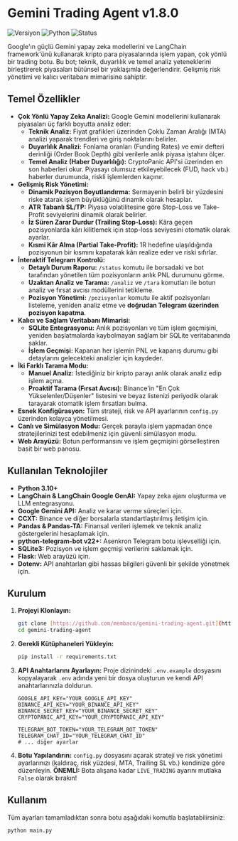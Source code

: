 # Gemini Trading Agent v1.8.0

![Versiyon](https://img.shields.io/badge/versiyon-1.8.0-blue) ![Python](https://img.shields.io/badge/Python-3.10%2B-blueviolet) ![Status](https://img.shields.io/badge/status-stabil-green)

Google'ın güçlü Gemini yapay zeka modellerini ve LangChain framework'ünü kullanarak kripto para piyasalarında işlem yapan, çok yönlü bir trading botu. Bu bot; teknik, duyarlılık ve temel analiz yeteneklerini birleştirerek piyasaları bütünsel bir yaklaşımla değerlendirir. Gelişmiş risk yönetimi ve kalıcı veritabanı mimarisine sahiptir.

## Temel Özellikler

- **Çok Yönlü Yapay Zeka Analizi:** Google Gemini modellerini kullanarak piyasaları üç farklı boyutta analiz eder:
  - **Teknik Analiz:** Fiyat grafikleri üzerinden Çoklu Zaman Aralığı (MTA) analizi yaparak trendleri ve giriş noktalarını belirler.
  - **Duyarlılık Analizi:** Fonlama oranları (Funding Rates) ve emir defteri derinliği (Order Book Depth) gibi verilerle anlık piyasa iştahını ölçer.
  - **Temel Analiz (Haber Duyarlılığı):** CryptoPanic API'si üzerinden en son haberleri okur. Piyasayı olumsuz etkileyebilecek (FUD, hack vb.) haberler durumunda, riskli işlemlerden kaçınır.
- **Gelişmiş Risk Yönetimi:**
    - **Dinamik Pozisyon Boyutlandırma:** Sermayenin belirli bir yüzdesini riske atarak işlem büyüklüğünü dinamik olarak hesaplar.
    - **ATR Tabanlı SL/TP:** Piyasa volatilitesine göre Stop-Loss ve Take-Profit seviyelerini dinamik olarak belirler.
    - **İz Süren Zarar Durdur (Trailing Stop-Loss):** Kâra geçen pozisyonlarda kârı kilitlemek için stop-loss seviyesini otomatik olarak ayarlar.
    - **Kısmi Kâr Alma (Partial Take-Profit):** 1R hedefine ulaşıldığında pozisyonun bir kısmını kapatarak kârı realize eder ve riski sıfırlar.
- **İnteraktif Telegram Kontrolü:**
    - **Detaylı Durum Raporu:** `/status` komutu ile borsadaki ve bot tarafından yönetilen tüm pozisyonların anlık PNL durumunu görme.
    - **Uzaktan Analiz ve Tarama:** `/analiz` ve `/tara` komutları ile botun analiz ve fırsat avcısı modüllerini tetikleme.
    - **Pozisyon Yönetimi:** `/pozisyonlar` komutu ile aktif pozisyonları listeleme, yeniden analiz etme ve **doğrudan Telegram üzerinden pozisyon kapatma**.
- **Kalıcı ve Sağlam Veritabanı Mimarisi:**
    - **SQLite Entegrasyonu:** Anlık pozisyonları ve tüm işlem geçmişini, yeniden başlatmalarda kaybolmayan sağlam bir SQLite veritabanında saklar.
    - **İşlem Geçmişi:** Kapanan her işlemin PNL ve kapanış durumu gibi detaylarını gelecekteki analizler için kaydeder.
- **İki Farklı Tarama Modu:**
    - **Manuel Analiz:** İstediğiniz bir kripto parayı anlık olarak analiz edip işlem açma.
    - **Proaktif Tarama (Fırsat Avcısı):** Binance'in "En Çok Yükselenler/Düşenler" listesini ve beyaz listenizi periyodik olarak tarayarak otomatik işlem fırsatları bulma.
- **Esnek Konfigürasyon:** Tüm strateji, risk ve API ayarlarının `config.py` üzerinden kolayca yönetilmesi.
- **Canlı ve Simülasyon Modu:** Gerçek parayla işlem yapmadan önce stratejilerinizi test edebilmeniz için güvenli simülasyon modu.
- **Web Arayüzü:** Botun performansını ve işlem geçmişini görselleştiren basit bir web panosu.

## Kullanılan Teknolojiler

- **Python 3.10+**
- **LangChain & LangChain Google GenAI:** Yapay zeka ajanı oluşturma ve LLM entegrasyonu.
- **Google Gemini API:** Analiz ve karar verme süreçleri için.
- **CCXT:** Binance ve diğer borsalarla standartlaştırılmış iletişim için.
- **Pandas & Pandas-TA:** Finansal verileri işlemek ve teknik analiz göstergelerini hesaplamak için.
- **python-telegram-bot v22+:** Asenkron Telegram botu işlevselliği için.
- **SQLite3:** Pozisyon ve işlem geçmişi verilerini saklamak için.
- **Flask:** Web arayüzü için.
- **Dotenv:** API anahtarları gibi hassas bilgileri güvenli bir şekilde yönetmek için.

## Kurulum

1.  **Projeyi Klonlayın:**
    ```bash
    git clone [https://github.com/membaco/gemini-trading-agent.git](https://github.com/membaco/gemini-trading-agent.git)
    cd gemini-trading-agent
    ```

2.  **Gerekli Kütüphaneleri Yükleyin:**
    ```bash
    pip install -r requirements.txt
    ```

3.  **API Anahtarlarını Ayarlayın:**
    Proje dizinindeki `.env.example` dosyasını kopyalayarak `.env` adında yeni bir dosya oluşturun ve kendi API anahtarlarınızla doldurun.
    ```dotenv
    GOOGLE_API_KEY="YOUR_GOOGLE_API_KEY"
    BINANCE_API_KEY="YOUR_BINANCE_API_KEY"
    BINANCE_SECRET_KEY="YOUR_BINANCE_SECRET_KEY"
    CRYPTOPANIC_API_KEY="YOUR_CRYPTOPANIC_API_KEY"
    
    TELEGRAM_BOT_TOKEN="YOUR_TELEGRAM_BOT_TOKEN"
    TELEGRAM_CHAT_ID="YOUR_TELEGRAM_CHAT_ID"
    # ... diğer ayarlar
    ```

4.  **Botu Yapılandırın:**
    `config.py` dosyasını açarak strateji ve risk yönetimi ayarlarınızı (kaldıraç, risk yüzdesi, MTA, Trailing SL vb.) kendinize göre düzenleyin.
    **ÖNEMLİ:** Bota alışana kadar `LIVE_TRADING` ayarını mutlaka `False` olarak bırakın!

## Kullanım

Tüm ayarları tamamladıktan sonra botu aşağıdaki komutla başlatabilirsiniz:

```bash
python main.py
